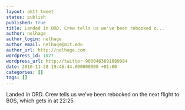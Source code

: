 ```yaml
---
layout: aktt_tweet
status: publish
published: true
title: Landed in ORD. Crew tells us we've been rebooked o...
author: nelhage
author_login: nelhage
author_email: nelhage@mit.edu
author_url: http://nelhage.com
wordpress_id: 1027
wordpress_url: http://twitter-9030463691689984
date: 2010-11-28 19:46:44.000000000 +01:00
categories: []
tags: []
---
```

Landed in ORD. Crew tells us we've been rebooked on the next flight to BOS, which gets in at 22:25.
